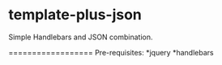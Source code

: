 template-plus-json
==================
Simple Handlebars and JSON combination.

==================
Pre-requisites:
*jquery
*handlebars